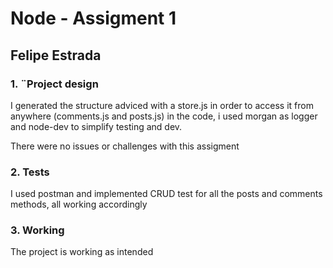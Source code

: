 # Node - Assigment 1
## Felipe Estrada

### 1. ¨Project design

I generated the structure adviced with a store.js in order to access it from anywhere (comments.js and posts.js) in the code, i used morgan as logger and node-dev to simplify testing and dev. 

There were no issues or challenges with this assigment

### 2. Tests

I used postman and implemented CRUD test for all the posts and comments methods, all working accordingly


### 3. Working

The project is working as intended
